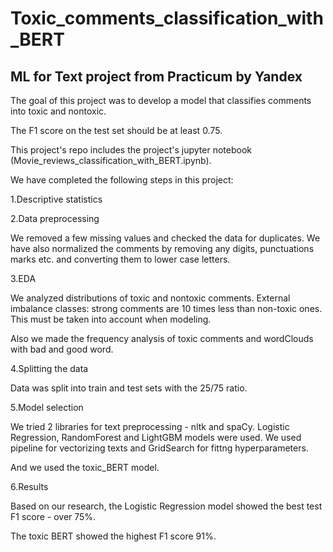# Toxic_comments_classification_with_BERT
## ML for Text project from Practicum by Yandex
The goal of this project was to develop a model that classifies comments into toxic and nontoxic.

The F1 score on the test set should be at least 0.75.

This project's repo includes the project's jupyter notebook (Movie_reviews_classification_with_BERT.ipynb).

We have completed the following steps in this project:

1.Descriptive statistics

2.Data preprocessing

We removed a few missing values and checked the data for duplicates. We have also normalized the comments by removing any digits, punctuations marks etc. and converting them to lower case letters.

3.EDA

We analyzed distributions of toxic and nontoxic comments. External imbalance classes: strong comments are 10 times less than non-toxic ones. This must be taken into account when modeling.

Also we made the frequency analysis of toxic comments and wordClouds with bad and good word.

4.Splitting the data

Data was split into train and test sets with the 25/75 ratio.

5.Model selection

We tried 2 libraries for text preprocessing - nltk and spaCy. Logistic Regression, RandomForest and LightGBM models were used. We used pipeline for vectorizing texts and GridSearch for fittng hyperparameters.

And we used the toxic_BERT model.

6.Results

Based on our research, the Logistic Regression model showed the best test F1 score - over 75%. 

The toxic BERT showed the highest F1 score 91%.
